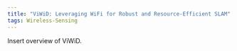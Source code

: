 ```yaml
---
title: "ViWiD: Leveraging WiFi for Robust and Resource-Efficient SLAM"
tags: Wireless-Sensing 
---
```


Insert overview of ViWiD.